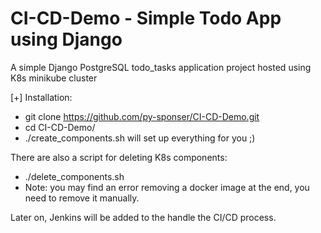 # CI-CD-Demo - Simple Todo App using Django

A simple Django PostgreSQL todo_tasks application project hosted using K8s minikube cluster

[+] Installation:
- git clone https://github.com/py-sponser/CI-CD-Demo.git
- cd CI-CD-Demo/
- ./create_components.sh will set up everything for you ;)

There are also a script for deleting K8s components:
- ./delete_components.sh
- Note: you may find an error removing a docker image at the end, you need to remove it manually.

Later on, Jenkins will be added to the handle the CI/CD process.

